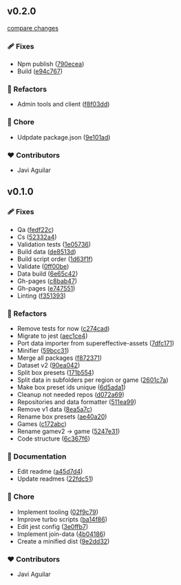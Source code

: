 ## v0.2.0

[compare changes](https://github.com/itsjavi/supereffective-dataset/compare/v0.1.0...v0.2.0)

### 🩹 Fixes

- Npm publish ([790ecea](https://github.com/itsjavi/supereffective-dataset/commit/790ecea))
- Build ([e94c767](https://github.com/itsjavi/supereffective-dataset/commit/e94c767))

### 💅 Refactors

- Admin tools and client ([f8f03dd](https://github.com/itsjavi/supereffective-dataset/commit/f8f03dd))

### 🏡 Chore

- Udpdate package.json ([9e101ad](https://github.com/itsjavi/supereffective-dataset/commit/9e101ad))

### ❤️ Contributors

- Javi Aguilar

## v0.1.0

### 🩹 Fixes

- Qa ([fedf22c](https://github.com/itsjavi/supereffective-dataset/commit/fedf22c))
- Cs ([52332a4](https://github.com/itsjavi/supereffective-dataset/commit/52332a4))
- Validation tests ([1e05736](https://github.com/itsjavi/supereffective-dataset/commit/1e05736))
- Build data ([de8513d](https://github.com/itsjavi/supereffective-dataset/commit/de8513d))
- Build script order ([1d63f1f](https://github.com/itsjavi/supereffective-dataset/commit/1d63f1f))
- Validate ([0ff00be](https://github.com/itsjavi/supereffective-dataset/commit/0ff00be))
- Data build ([6e65c42](https://github.com/itsjavi/supereffective-dataset/commit/6e65c42))
- Gh-pages ([c8bab47](https://github.com/itsjavi/supereffective-dataset/commit/c8bab47))
- Gh-pages ([e747551](https://github.com/itsjavi/supereffective-dataset/commit/e747551))
- Linting ([f351393](https://github.com/itsjavi/supereffective-dataset/commit/f351393))

### 💅 Refactors

- Remove tests for now ([c274cad](https://github.com/itsjavi/supereffective-dataset/commit/c274cad))
- Migrate to jest ([aec1ce4](https://github.com/itsjavi/supereffective-dataset/commit/aec1ce4))
- Port data importer from supereffective-assets
  ([7dfc171](https://github.com/itsjavi/supereffective-dataset/commit/7dfc171))
- Minifier ([59bcc31](https://github.com/itsjavi/supereffective-dataset/commit/59bcc31))
- Merge all packages ([f872371](https://github.com/itsjavi/supereffective-dataset/commit/f872371))
- Dataset v2 ([90ea042](https://github.com/itsjavi/supereffective-dataset/commit/90ea042))
- Split box presets ([171b554](https://github.com/itsjavi/supereffective-dataset/commit/171b554))
- Split data in subfolders per region or game
  ([2601c7a](https://github.com/itsjavi/supereffective-dataset/commit/2601c7a))
- Make box preset ids unique ([6d5ada1](https://github.com/itsjavi/supereffective-dataset/commit/6d5ada1))
- Cleanup not needed repos ([d072a69](https://github.com/itsjavi/supereffective-dataset/commit/d072a69))
- Repositories and data formatter ([511ea99](https://github.com/itsjavi/supereffective-dataset/commit/511ea99))
- Remove v1 data ([8ea5a7c](https://github.com/itsjavi/supereffective-dataset/commit/8ea5a7c))
- Rename box presets ([ae40a20](https://github.com/itsjavi/supereffective-dataset/commit/ae40a20))
- Games ([c172abc](https://github.com/itsjavi/supereffective-dataset/commit/c172abc))
- Rename gamev2 -> game ([5247e31](https://github.com/itsjavi/supereffective-dataset/commit/5247e31))
- Code structure ([6c367f6](https://github.com/itsjavi/supereffective-dataset/commit/6c367f6))

### 📖 Documentation

- Edit readme ([a45d7d4](https://github.com/itsjavi/supereffective-dataset/commit/a45d7d4))
- Update readmes ([22fdc51](https://github.com/itsjavi/supereffective-dataset/commit/22fdc51))

### 🏡 Chore

- Implement tooling ([02f9c79](https://github.com/itsjavi/supereffective-dataset/commit/02f9c79))
- Improve turbo scripts ([ba14f86](https://github.com/itsjavi/supereffective-dataset/commit/ba14f86))
- Edit jest config ([3e0ffb7](https://github.com/itsjavi/supereffective-dataset/commit/3e0ffb7))
- Implement join-data ([4b04186](https://github.com/itsjavi/supereffective-dataset/commit/4b04186))
- Create a minified dist ([9e2dd32](https://github.com/itsjavi/supereffective-dataset/commit/9e2dd32))

### ❤️ Contributors

- Javi Aguilar
